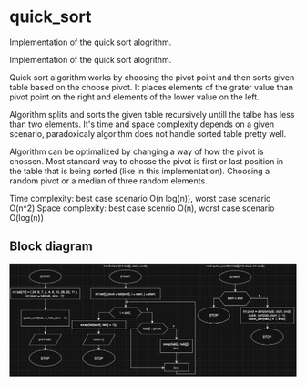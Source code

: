 # quick_sort

Implementation of the quick sort alogrithm.

Implementation of the quick sort alogrithm.

Quick sort algorithm works by choosing the pivot point and then sorts given table based on the choose pivot. It places elements of the grater value than pivot point on the right and elements of the lower value on the left.

Algorithm splits and sorts the given table recursively untill the talbe has less than two elements. It's time and space complexity depends on a given scenario, paradoxicaly algorithm does not handle sorted table pretty well.

Algorithm can be optimalized by changing a way of how the pivot is chossen. Most standard way to chosse the pivot is first or last position in the table that is being sorted (like in this implementation).
Choosing a random pivot or a median of three random elements.

Time complexity: best case scenario O(n log(n)), worst case scenario O(n^2)
Space complexity: best case scenrio O(n), worst case scenario O(log(n))

## Block diagram

![quick sort algorithm block diagram](../../images/quick_sort.png)

